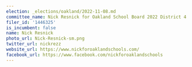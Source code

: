 ```yaml
---
election: _elections/oakland/2022-11-08.md
committee_name: Nick Resnick for Oakland School Board 2022 District 4
filer_id: '1446325'
is_incumbent: false
name: Nick Resnick
photo_url: Nick-Resnick-sm.png
twitter_url: nickrezz
website_url: https://www.nickforoaklandschools.com/
facebook_url: https://www.facebook.com/nickforoaklandschools
---
```

